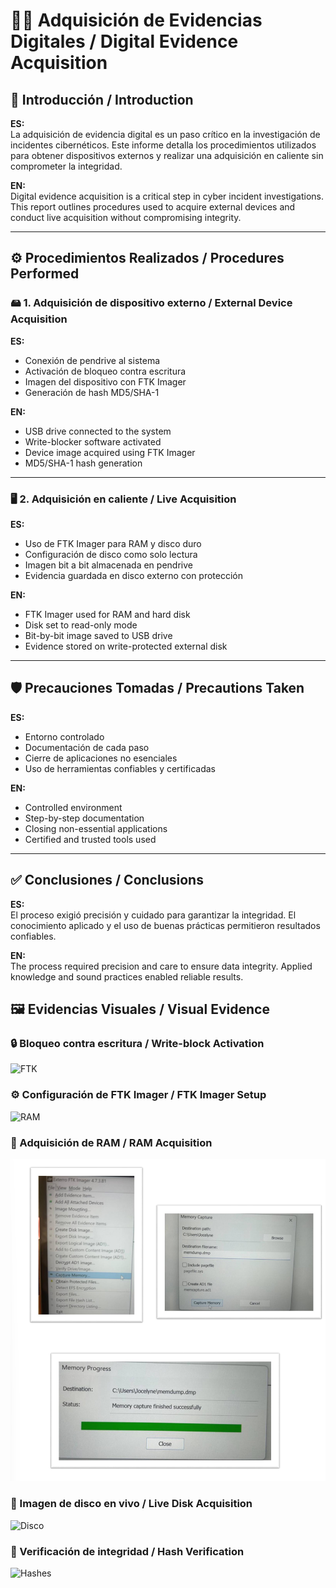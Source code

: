 # 🕵️‍♀️ Adquisición de Evidencias Digitales / Digital Evidence Acquisition  

## 🧭 Introducción / Introduction  

**ES:**  
La adquisición de evidencia digital es un paso crítico en la investigación de incidentes cibernéticos. Este informe detalla los procedimientos utilizados para obtener dispositivos externos y realizar una adquisición en caliente sin comprometer la integridad.

**EN:**  
Digital evidence acquisition is a critical step in cyber incident investigations. This report outlines procedures used to acquire external devices and conduct live acquisition without compromising integrity.

---

## ⚙️ Procedimientos Realizados / Procedures Performed  

### 🖴 1. Adquisición de dispositivo externo / External Device Acquisition  

**ES:**  
- Conexión de pendrive al sistema  
- Activación de bloqueo contra escritura  
- Imagen del dispositivo con FTK Imager  
- Generación de hash MD5/SHA-1  

**EN:**  
- USB drive connected to the system  
- Write-blocker software activated  
- Device image acquired using FTK Imager  
- MD5/SHA-1 hash generation  

---

### 🖥 2. Adquisición en caliente / Live Acquisition  

**ES:**  
- Uso de FTK Imager para RAM y disco duro  
- Configuración de disco como solo lectura  
- Imagen bit a bit almacenada en pendrive  
- Evidencia guardada en disco externo con protección  

**EN:**  
- FTK Imager used for RAM and hard disk  
- Disk set to read-only mode  
- Bit-by-bit image saved to USB drive  
- Evidence stored on write-protected external disk  

---

## 🛡 Precauciones Tomadas / Precautions Taken  

**ES:**  
- Entorno controlado  
- Documentación de cada paso  
- Cierre de aplicaciones no esenciales  
- Uso de herramientas confiables y certificadas  

**EN:**  
- Controlled environment  
- Step-by-step documentation  
- Closing non-essential applications  
- Certified and trusted tools used  

---

## ✅ Conclusiones / Conclusions  

**ES:**  
El proceso exigió precisión y cuidado para garantizar la integridad. El conocimiento aplicado y el uso de buenas prácticas permitieron resultados confiables.

**EN:**  
The process required precision and care to ensure data integrity. Applied knowledge and sound practices enabled reliable results.

## 🖼️ Evidencias Visuales / Visual Evidence

### 🔒 Bloqueo contra escritura / Write-block Activation  
![FTK](Adquisicion_Evidencias_Digitales/assets/configuracion_ftk.png)

### ⚙️ Configuración de FTK Imager / FTK Imager Setup  
![RAM](Adquisicion_Evidencias_Digitales/assets/adquisicion_ram.png)

### 💾 Adquisición de RAM / RAM Acquisition  
![Adquisición RAM](assets/adquisicion_ram.png)

### 🧮 Imagen de disco en vivo / Live Disk Acquisition  
![Disco](Adquisicion_Evidencias_Digitales/assets/adquisicion_disco.png)

### 🔐 Verificación de integridad / Hash Verification  
![Hashes](Adquisicion_Evidencias_Digitales/assets/hashes_generados.png)

 
